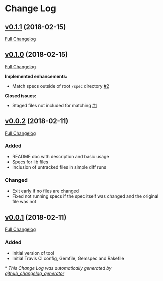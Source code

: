 # Change Log

## [v0.1.1](https://github.com/yumoose/grspec/tree/v0.1.1) (2018-02-15)
[Full Changelog](https://github.com/yumoose/grspec/compare/v0.1.0...v0.1.1)

## [v0.1.0](https://github.com/yumoose/grspec/tree/v0.1.0) (2018-02-15)
[Full Changelog](https://github.com/yumoose/grspec/compare/v0.0.2...v0.1.0)

**Implemented enhancements:**

- Match specs outside of root `/spec` directory [\#2](https://github.com/yumoose/grspec/issues/2)

**Closed issues:**

- Staged files not included for matching [\#1](https://github.com/yumoose/grspec/issues/1)

## [v0.0.2](https://github.com/yumoose/grspec/tree/v0.0.2) (2018-02-11)
[Full Changelog](https://github.com/yumoose/grspec/compare/v0.0.1...v0.0.2)
### Added
- README doc with description and basic usage
- Specs for lib files
- Inclusion of untracked files in simple diff runs

### Changed
- Exit early if no files are changed
- Fixed not running specs if the spec itself was changed and the original file was not

## [v0.0.1](https://github.com/yumoose/grspec/tree/v0.0.1) (2018-02-11)
[Full Changelog](https://github.com/yumoose/grspec/compare/edf3054...v0.0.2)
### Added
- Initial version of tool
- Initial Travis CI config, Gemfile, Gemspec and Rakefile

\* *This Change Log was automatically generated by [github_changelog_generator](https://github.com/skywinder/Github-Changelog-Generator)*